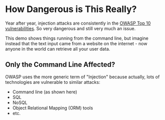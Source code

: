 # How Dangerous is This Really?

Year after year, injection attacks are consistently in the [OWASP Top 10 vulnerabilities](https://owasp.org/Top10/A03_2021-Injection/). So very dangerous and still very much an issue.

This demo shows things running from the command line, but imagine instead that the text input came from a website on the internet - now anyone in the world can retrieve all your user data.

## Only the Command Line Affected?

OWASP uses the more generic term of "Injection" because actually, lots of technologies are vulnerable to similar attacks:

- Command line (as shown here)
- SQL
- NoSQL
- Object Relational Mapping (ORM) tools
- etc.